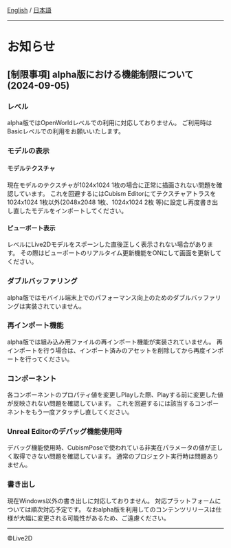 [English](NOTICE.md) / [日本語](NOTICE.ja.md)

---

# お知らせ

## [制限事項] alpha版における機能制限について (2024-09-05)

### レベル

alpha版ではOpenWorldレベルでの利用に対応しておりません。
ご利用時はBasicレベルでの利用をお願いいたします。

### モデルの表示

#### モデルテクスチャ

現在モデルのテクスチャが1024x1024 1枚の場合に正常に描画されない問題を確認しています。
これを回避するにはCubism Editorにてテクスチャアトラスを1024x1024 1枚以外(2048x2048 1枚、1024x1024 2枚 等)に設定し再度書き出し直したモデルをインポートしてください。

#### ピューポート表示

レベルにLive2Dモデルをスポーンした直後正しく表示されない場合があります。
その際はビューポートのリアルタイム更新機能をONにして画面を更新してください。

### ダブルバッファリング

alpha版ではモバイル端末上でのパフォーマンス向上のためのダブルバッファリングは実装されていません。

### 再インポート機能

alpha版では組み込み用ファイルの再インポート機能が実装されていません。
再インポートを行う場合は、インポート済みのアセットを削除してから再度インポートを行ってください。

### コンポーネント

各コンポーネントのプロパティ値を変更しPlayした際、Playする前に変更した値が反映されない問題を確認しています。
これを回避するには該当するコンポーネントをもう一度アタッチし直してください。

### Unreal Editorのデバッグ機能使用時

デバッグ機能使用時、CubismPoseで使われている非実在パラメータの値が正しく取得できない問題を確認しています。
通常のプロジェクト実行時は問題ありません。

### 書き出し

現在Windows以外の書き出しに対応しておりません。
対応プラットフォームについては順次対応予定です。
なおalpha版を利用してのコンテンツリリースは仕様が大幅に変更される可能性があるため、ご遠慮ください。

---

©Live2D